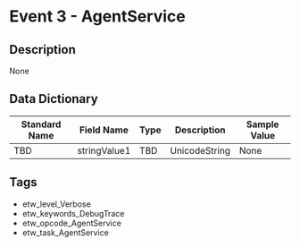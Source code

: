 # Event 3 - AgentService

## Description
None

## Data Dictionary
|Standard Name|Field Name|Type|Description|Sample Value|
|---|---|---|---|---|
|TBD|stringValue1|TBD|UnicodeString|None|None|

## Tags
* etw_level_Verbose
* etw_keywords_DebugTrace
* etw_opcode_AgentService
* etw_task_AgentService